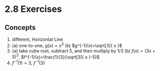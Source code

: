 # 2.8 Exercises

## Concepts

1. different, Horizontal Line
2. (a) one-to-one, $g(x)=x^3$ (b) $g^{-1}(x)=\sqrt[3]{ x }$
3. (a) take cube root, subtract 5, and then multiply by 1/3 (b) $f(x)=(3x+5)^3$, $f^{-1}(x)=\frac{1}{3}(\sqrt[3]{ x }-5)$
4. $f^{-1}(1)=3$, $f^{-1}(3)$



